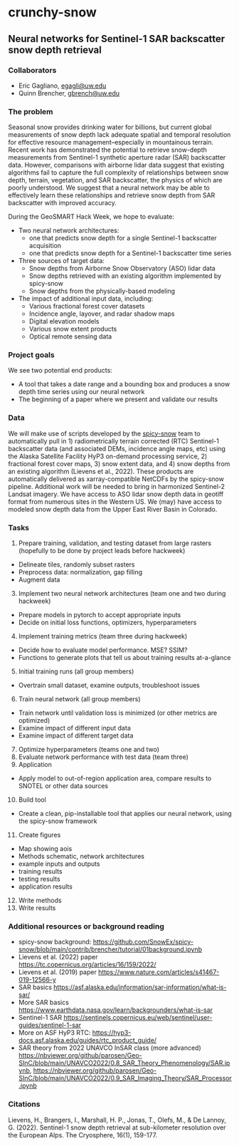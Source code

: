 # crunchy-snow
## Neural networks for Sentinel-1 SAR backscatter snow depth retrieval

### Collaborators
* Eric Gagliano, egagli@uw.edu
* Quinn Brencher, gbrench@uw.edu

### The problem
Seasonal snow provides drinking water for billions, but current global measurements of snow depth lack adequate spatial and temporal resolution for effective resource management–especially in mountainous terrain. Recent work has demonstrated the potential to retrieve snow-depth measurements from Sentinel-1 synthetic aperture radar (SAR) backscatter data. However, comparisons with airborne lidar data suggest that existing algorithms fail to capture the full complexity of relationships between snow depth, terrain, vegetation, and SAR backscatter, the physics of which are poorly understood. We suggest that a neural network may be able to effectively learn these relationships and retrieve snow depth from SAR backscatter with improved accuracy. 

During the GeoSMART Hack Week, we hope to evaluate:
* Two neural network architectures:
  * one that predicts snow depth for a single Sentinel-1 backscatter acquisition
  * one that predicts snow depth for a Sentinel-1 backscatter time series
* Three sources of target data:
  * Snow depths from Airborne Snow Observatory (ASO) lidar data
  * Snow depths retrieved with an existing algorithm implemented by spicy-snow
  * Snow depths from the physically-based modeling
* The impact of additional input data, including:
  * Various fractional forest cover datasets
  * Incidence angle, layover, and radar shadow maps
  * Digital elevation models
  * Various snow extent products
  * Optical remote sensing data

### Project goals
We see two potential end products:
* A tool that takes a date range and a bounding box and produces a snow depth time series using our neural network
* The beginning of a paper where we present and validate our results

### Data
We will make use of scripts developed by the [spicy-snow](https://github.com/SnowEx/spicy-snow) team to automatically pull in 1) radiometrically terrain corrected (RTC) Sentinel-1 backscatter data (and associated DEMs, incidence angle maps, etc) using the Alaska Satellite Facility HyP3 on-demand processing service, 2) fractional forest cover maps, 3) snow extent data, and 4) snow depths from an existing algorithm (Lievens et al., 2022). These products are automatically delivered as xarray-compatible NetCDFs by the spicy-snow pipeline. Additional work will be needed to bring in harmonized Sentinel-2 Landsat imagery. We have access to ASO lidar snow depth data in geotiff format from numerous sites in the Western US. We (may) have access to modeled snow depth data from the Upper East River Basin in Colorado. 

### Tasks
1. Prepare training, validation, and testing dataset from large rasters (hopefully to be done by project leads before hackweek)
  * Delineate tiles, randomly subset rasters
  * Preprocess data: normalization, gap filling
  * Augment data
3. Implement two neural network architectures (team one and two during hackweek)
  * Prepare models in pytorch to accept appropriate inputs
  * Decide on initial loss functions, optimizers, hyperparameters
4. Implement training metrics (team three during hackweek)
  * Decide how to evaluate model performance. MSE? SSIM?
  * Functions to generate plots that tell us about training results at-a-glance
5. Initial training runs (all group members)
  * Overtrain small dataset, examine outputs, troubleshoot issues
6. Train neural network (all group members)
  * Train network until validation loss is minimized (or other metrics are optimized)
  * Examine impact of different input data
  * Examine impact of different target data
7. Optimize hyperparameters (teams one and two)
8. Evaluate network performance with test data (team three)
9. Application 
  * Apply model to out-of-region application area, compare results to SNOTEL or other data sources
10. Build tool
  * Create a clean, pip-installable tool that applies our neural network, using the spicy-snow framework
11. Create figures
  * Map showing aois
  * Methods schematic, network architectures
  * example inputs and outputs
  * training results
  * testing results
  * application results
12. Write methods 
13. Write results

### Additional resources or background reading
- spicy-snow background: https://github.com/SnowEx/spicy-snow/blob/main/contrib/brencher/tutorial/01background.ipynb
- Lievens et al. (2022) paper https://tc.copernicus.org/articles/16/159/2022/
- Lievens et al. (2019) paper https://www.nature.com/articles/s41467-019-12566-y
- SAR basics https://asf.alaska.edu/information/sar-information/what-is-sar/
- More SAR basics https://www.earthdata.nasa.gov/learn/backgrounders/what-is-sar
- Sentinel-1 SAR https://sentinels.copernicus.eu/web/sentinel/user-guides/sentinel-1-sar
- More on ASF HyP3 RTC: https://hyp3-docs.asf.alaska.edu/guides/rtc_product_guide/
- SAR theory from 2022 UNAVCO InSAR class (more advanced) https://nbviewer.org/github/parosen/Geo-SInC/blob/main/UNAVCO2022/0.8_SAR_Theory_Phenomenology/SAR.ipynb, https://nbviewer.org/github/parosen/Geo-SInC/blob/main/UNAVCO2022/0.9_SAR_Imaging_Theory/SAR_Processor.ipynb

### Citations
Lievens, H., Brangers, I., Marshall, H. P., Jonas, T., Olefs, M., & De Lannoy, G. (2022). Sentinel-1 snow depth retrieval at sub-kilometer resolution over the European Alps. The Cryosphere, 16(1), 159-177.
